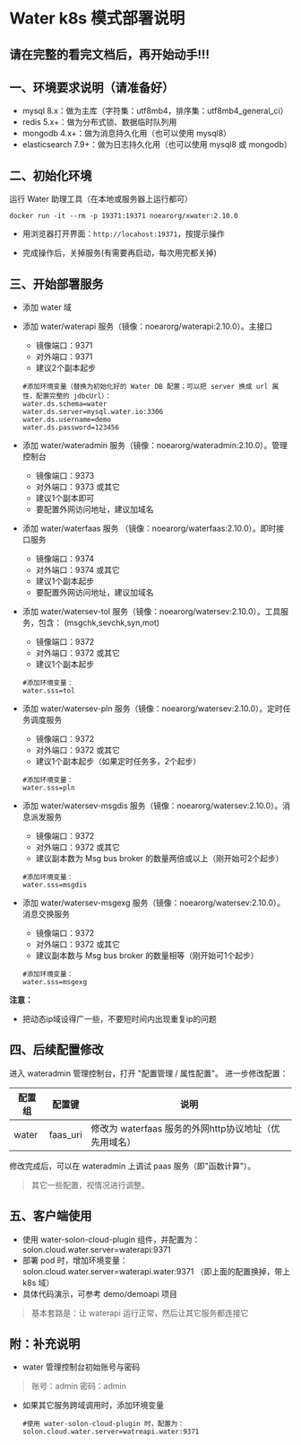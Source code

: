 # Water k8s 模式部署说明

## 请在完整的看完文档后，再开始动手!!!

## 一、环境要求说明（请准备好）

* mysql 8.x：做为主库（字符集：utf8mb4，排序集：utf8mb4_general_ci）
* redis 5.x+：做为分布式锁、数据临时队列用
* mongodb 4.x+：做为消息持久化用（也可以使用 mysql8）
* elasticsearch 7.9+：做为日志持久化用（也可以使用 mysql8 或 mongodb）

## 二、初始化环境

运行 Water 助理工具（在本地或服务器上运行都可）

```shell
docker run -it --rm -p 19371:19371 noearorg/xwater:2.10.0
```

* 用浏览器打开界面：`http://locahost:19371`，按提示操作

* 完成操作后，关掉服务(有需要再启动，每次用完都关掉)

## 三、开始部署服务

* 添加 water 域

* 添加 water/waterapi 服务（镜像：noearorg/waterapi:2.10.0）。主接口
  * 镜像端口：9371
  * 对外端口：9371
  * 建议2个副本起步
  

  ```properties
  #添加环境变量（替换为初始化好的 Water DB 配置；可以把 server 换成 url 属性，配置完整的 jdbcUrl）： 
  water.ds.schema=water
  water.ds.server=mysql.water.io:3306 
  water.ds.username=demo
  water.ds.password=123456
  ```

* 添加 water/wateradmin 服务（镜像：noearorg/wateradmin:2.10.0）。管理控制台
  * 镜像端口：9373
  * 对外端口：9373 或其它
  * 建议1个副本即可
  * 要配置外网访问地址，建议加域名

  
* 添加 water/waterfaas 服务 （镜像：noearorg/waterfaas:2.10.0）。即时接口服务
  * 镜像端口：9374
  * 对外端口：9374 或其它
  * 建议1个副本起步
  * 要配置外网访问地址，建议加域名
  
  
* 添加 water/watersev-tol 服务（镜像：noearorg/watersev:2.10.0）。工具服务，包含： (msgchk,sevchk,syn,mot)
  * 镜像端口：9372
  * 对外端口：9372 或其它
  * 建议1个副本起步


  ```properties
  #添加环境变量：
  water.sss=tol
  ```

* 添加 water/watersev-pln 服务（镜像：noearorg/watersev:2.10.0）。定时任务调度服务
  * 镜像端口：9372
  * 对外端口：9372 或其它
  * 建议1个副本起步（如果定时任务多，2个起步）


  ```properties
  #添加环境变量：
  water.sss=pln
  ```


* 添加 water/watersev-msgdis 服务（镜像：noearorg/watersev:2.10.0）。消息派发服务
  * 镜像端口：9372
  * 对外端口：9372 或其它
  * 建议副本数为 Msg bus broker 的数量两倍或以上（刚开始可2个起步）


  ```properties
  #添加环境变量：
  water.sss=msgdis
  ```

* 添加 water/watersev-msgexg 服务（镜像：noearorg/watersev:2.10.0）。消息交换服务
  * 镜像端口：9372
  * 对外端口：9372 或其它
  * 建议副本数与 Msg bus broker 的数量相等（刚开始可1个起步）


  ```properties
  #添加环境变量：
  water.sss=msgexg
  ```


**注意：**

* 把动态ip域设得广一些，不要短时间内出现重复ip的问题


## 四、后续配置修改

进入 wateradmin 管理控制台，打开 "配置管理 / 属性配置"。 进一步修改配置：

| 配置组 | 配置键 | 说明 |
| -------- | -------- | -------- |
| water     | faas_uri     | 修改为 waterfaas 服务的外网http协议地址（优先用域名）     |

修改完成后，可以在 wateradmin 上调试 paas 服务（即"函数计算"）。

> 其它一些配置，视情况进行调整。


## 五、客户端使用

* 使用 water-solon-cloud-plugin 组件，并配置为：solon.cloud.water.server=waterapi:9371
* 部署 pod 时，增加环境变量：solon.cloud.water.server=waterapi.water:9371 （即上面的配置换掉，带上 k8s 域）
* 具体代码演示，可参考 demo/demoapi 项目

> 基本套路是：让 waterapi 运行正常，然后让其它服务都连接它



## 附：补充说明

* water 管理控制台初始账号与密码

> 账号：admin 密码：admin

* 如果其它服务跨域调用时，添加环境变量


  ```properties
  #使用 water-solon-cloud-plugin 时，配置为：
  solon.cloud.water.server=watreapi.water:9371
  ```
